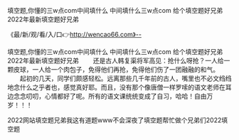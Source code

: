填空题,你懂的三w点com中间填什么
中间填什么三w点com
给个填空题好兄弟
2022年最新填空题好兄弟


《最/新/观/看/入/口👉http://wencao66.com》--

填空题,你懂的三w点com中间填什么
中间填什么三w点com
给个填空题好兄弟
2022年最新填空题好兄弟
　　还是古人韩复渠将军高见：抢什么呀抢？一人给一颗皮球，一人给一个肉包子，免得他们再抢，免得他们伤了一团融融的和气。
　　起初的几天，同学们颇感轻松。远离那些几千年前的古人，嘴里也不必文绉绉地念什么之乎者也，感觉真好耶。而且，没有那个像唐僧一样罗嗦的语文老师在耳边念念叨叨，心情都好了呢。所有的语文课统统变成了自习，哈哈！自由万岁！！！





2022网站填空题兄弟我这有道题www不会深夜了填空题帮忙做个兄弟们2022填空题
